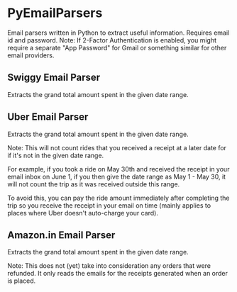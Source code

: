# PyEmailParsers
Email parsers written in Python to extract useful information.
Requires email id and password. 
Note: If 2-Factor Authentication is enabled, you might require a separate "App Password" for Gmail or something similar for other email providers.

## Swiggy Email Parser

Extracts the grand total amount spent in the given date range.

## Uber Email Parser

Extracts the grand total amount spent in the given date range.

Note: This will not count rides that you received a receipt at a later date for if it's not in the given date range.

For example, if you took a ride on May 30th and received the receipt in your email inbox on June 1, if you then give the date range as May 1 - May 30, it will not count the trip as it was received outside this range.

To avoid this, you can pay the ride amount immediately after completing the trip so you receive the receipt in your email on time (mainly applies to places where Uber doesn't auto-charge your card).

## Amazon.in Email Parser

Extracts the grand total amount spent in the given date range.

Note: This does not (yet) take into consideration any orders that were refunded. It only reads the emails for the receipts generated when an order is placed.
